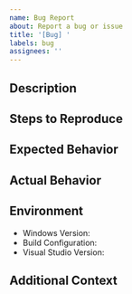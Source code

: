 ```yaml
---
name: Bug Report
about: Report a bug or issue
title: '[Bug] '
labels: bug
assignees: ''
---
```


## Description
<!-- Clear description of the bug -->

## Steps to Reproduce

## Expected Behavior
<!-- What should happen -->

## Actual Behavior
<!-- What actually happens -->

## Environment
- Windows Version: 
- Build Configuration: 
- Visual Studio Version: 

## Additional Context
<!-- Any other relevant information --> 